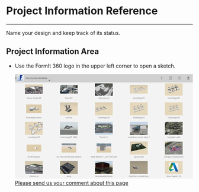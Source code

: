 # Project Information Reference

----

Name your design and keep track of its status.
 

## Project Information Area

* Use the FormIt 360 logo in the upper left corner to open a sketch. 
    
    ![](Images/GUID-188EDA8A-D473-43F7-B2ED-39735FEC2F8F-low.png)
[Please send us your comment about this page](#)